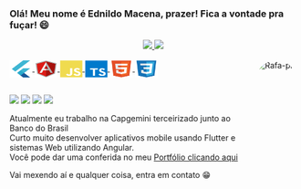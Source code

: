 ### Olá! Meu nome é Ednildo Macena, prazer! Fica a vontade pra fuçar! 😄

<div align="center">
  <a href="https://github.com/nildomacena">
  <img height="180em" src="https://github-readme-stats.vercel.app/api?username=nildomacena&show_icons=true&theme=onedark&include_all_commits=true&count_private=true"/>
  <img height="180em" src="https://github-readme-stats.vercel.app/api/top-langs/?username=nildomacena&layout=compact&langs_count=7&theme=onedark"/>
</div>
<div style="display: inline_block"><br>
  <img align="center" alt="Flutter" height="30" width="40" src="https://raw.githubusercontent.com/devicons/devicon/master/icons/flutter/flutter-original.svg">
  <img align="center" alt="Angular" height="30" width="40" src="https://raw.githubusercontent.com/devicons/devicon/master/icons/angularjs/angularjs-original.svg">
  <img align="center" alt="JS" height="30" width="40" src="https://raw.githubusercontent.com/devicons/devicon/master/icons/javascript/javascript-plain.svg">
  <img align="center" alt="TS" height="30" width="40" src="https://raw.githubusercontent.com/devicons/devicon/master/icons/typescript/typescript-plain.svg">
  <img align="center" alt="HTML" height="30" width="40" src="https://raw.githubusercontent.com/devicons/devicon/master/icons/html5/html5-original.svg">
  <img align="center" alt="CSS" height="30" width="40" src="https://raw.githubusercontent.com/devicons/devicon/master/icons/css3/css3-original.svg">
  <img align="right" alt="Rafa-pic" height="150" style="border-radius:50px;" src="https://firebasestorage.googleapis.com/v0/b/mymenu-40ca7.appspot.com/o/avatar.jfif?alt=media&token=07d99c9e-f534-4c12-95e4-7b62ddf068a6">
</div>
  
  ##
 
<div> 
  <a href="https://www.linkedin.com/in/ednildo-macena" target="_blank"><img src="https://img.shields.io/badge/-LinkedIn-%230077B5?style=for-the-badge&logo=linkedin&logoColor=white" target="_blank"></a>
  <a href = "mailto:ednildo@outlook.com.br"><img src="https://img.shields.io/badge/-Outlook-%23333?style=for-the-badge&logo=gmail&logoColor=white" target="_blank"></a>
  <a href = "https://t.me/NildoMacena"><img src="https://img.shields.io/badge/Telegram-7289DA?style=for-the-badge&logo=telegram&logoColor=white" target="_blank"></a>
  <a href="https://instagram.com/nildinhomacena" target="_blank"><img src="https://img.shields.io/badge/-Instagram-%23E4405F?style=for-the-badge&logo=instagram&logoColor=white" target="_blank"></a>
</div>

Atualmente eu trabalho na Capgemini terceirizado junto ao Banco do Brasil<br>
Curto muito desenvolver aplicativos mobile usando Flutter e sistemas Web utilizando Angular.<br>
Você pode dar uma conferida no meu [Portfólio clicando aqui](https://bit.ly/nildo-macena)<br>

Vai mexendo aí e qualquer coisa, entra em contato 😁
